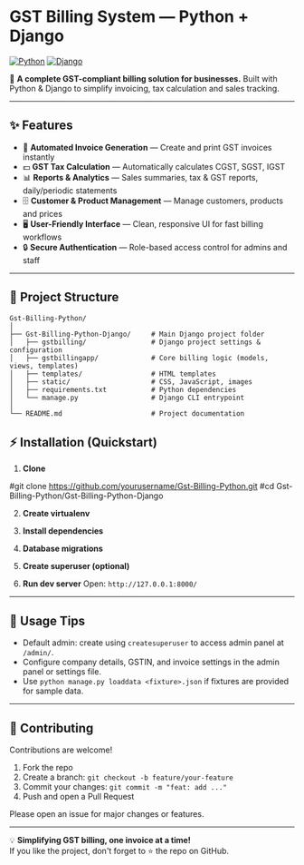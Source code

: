 
#                     GST Billing System — Python + Django

[![Python](https://img.shields.io/badge/Python-3.x-blue.svg)]()
[![Django](https://img.shields.io/badge/Django-Framework-green.svg)]()


🚀 **A complete GST-compliant billing solution for businesses.**
Built with Python & Django to simplify invoicing, tax calculation and sales tracking.

---

## ✨ Features
- 📄 **Automated Invoice Generation** — Create and print GST invoices instantly  
- 💵 **GST Tax Calculation** — Automatically calculates CGST, SGST, IGST  
- 📊 **Reports & Analytics** — Sales summaries, tax & GST reports, daily/periodic statements  
- 🗄 **Customer & Product Management** — Manage customers, products and prices  
- 🖥 **User-Friendly Interface** — Clean, responsive UI for fast billing workflows  
- 🔒 **Secure Authentication** — Role-based access control for admins and staff

---

## 📂 Project Structure

```
Gst-Billing-Python/
│
├── Gst-Billing-Python-Django/     # Main Django project folder
│   ├── gstbilling/                # Django project settings & configuration
│   ├── gstbillingapp/             # Core billing logic (models, views, templates)
│   ├── templates/                 # HTML templates
│   ├── static/                    # CSS, JavaScript, images
│   ├── requirements.txt           # Python dependencies
│   └── manage.py                  # Django CLI entrypoint
│
└── README.md                      # Project documentation
```


## ⚡ Installation (Quickstart)
1. **Clone**

#git clone https://github.com/yourusername/Gst-Billing-Python.git
#cd Gst-Billing-Python/Gst-Billing-Python-Django


2. **Create virtualenv**

3. **Install dependencies**

4. **Database migrations**

5. **Create superuser (optional)**

6. **Run dev server**
Open: `http://127.0.0.1:8000/`

---

## 🧩 Usage Tips
- Default admin: create using `createsuperuser` to access admin panel at `/admin/`.  
- Configure company details, GSTIN, and invoice settings in the admin panel or settings file.  
- Use `python manage.py loaddata <fixture>.json` if fixtures are provided for sample data.

---

## 🤝 Contributing
Contributions are welcome!  
1. Fork the repo  
2. Create a branch: `git checkout -b feature/your-feature`  
3. Commit your changes: `git commit -m "feat: add ..."`  
4. Push and open a Pull Request

Please open an issue for major changes or features.


---

💡 **Simplifying GST billing, one invoice at a time!**  
If you like the project, don't forget to ⭐ the repo on GitHub.


